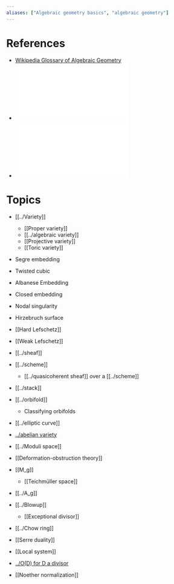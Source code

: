 ```yaml
---
aliases: ["Algebraic geometry basics", "algebraic geometry"]
---
```


# References

- [Wikipedia Glossary of Algebraic Geometry](https://en.wikipedia.org/wiki/Glossary_of_algebraic_geometry)
- ![Introduction to AG lecture notes](../attachments/iag.pdf)
- ![Short overview of lectures](../attachments/2013SP_algebra.pdf)

# Topics
- [[../Variety]]
	- [[Proper variety]]
	- [[../algebraic variety]]
	- [[Projective variety]]
	- [[Toric variety]]

- Segre embedding
- Twisted cubic
- Albanese Embedding
- Closed embedding
- Nodal singularity
- Hirzebruch surface


- [[Hard Lefschetz]]
- [[Weak Lefschetz]]

- [[../sheaf]]
- [[../scheme]]
	- [[../quasicoherent sheaf]] over a [[../scheme]]	
- [[../stack]]
- [[../orbifold]]
	- Classifying orbifolds

- [[../elliptic curve]]
- [../abelian variety](../abelian%20variety.md)
- [[../Moduli space]]
- [[Deformation-obstruction theory]]
- [[M_g]]
	- [[Teichmüller space]]
- [[../A_g]]

- [[../Blowup]]
	- [[Exceptional divisor]]
- [[../Chow ring]]
- [[Serre duality]]
- [[Local system]]
- [../O(D) for D a divisor](../O(D)%20for%20D%20a%20divisor.md)
- [[Noether normalization]]